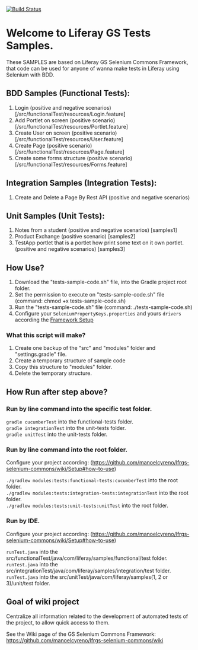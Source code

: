 [![Build Status](https://semaphoreci.com/api/v1/manoelcyreno/frw-tests-samples/branches/master/badge.svg)](https://semaphoreci.com/manoelcyreno/frw-tests-samples)

# Welcome to Liferay GS Tests Samples.

These SAMPLES are based on Liferay GS Selenium Commons Framework, that code can be used for anyone of wanna make tests in Liferay using Selenium with BDD.

## BDD Samples (Functional Tests):

1. Login (positive and negative scenarios) [/src/functionalTest/resources/Login.feature]
2. Add Portlet on screen (positive scenario) [/src/functionalTest/resources/Portlet.feature]
3. Create User on screen (positive scenario) [/src/functionalTest/resources/User.feature]
4. Create Page (positive scenario) [/src/functionalTest/resources/Page.feature]
5. Create some forms structure (positive scenario) [/src/functionalTest/resources/Forms.feature]

## Integration Samples (Integration Tests):

1. Create and Delete a Page By Rest API (positive and negative scenarios)

## Unit Samples (Unit Tests):

1. Notes from a student (positive and negative scenarios) [samples1]
2. Product Exchange (positive scenario) [samples2]
3. TestApp portlet that is a portlet how print some text on it own portlet. (positive and negative scenarios) [samples3]

## How Use?

1. Download the "tests-sample-code.sh" file, into the Gradle project root folder.
2. Set the permission to execute on "tests-sample-code.sh" file (command: chmod +x tests-sample-code.sh)
3. Run the "tests-sample-code.sh" file (command: ./tests-sample-code.sh)
4. Configure your `SeleniumPropertyKeys.properties` and yours `drivers` according the [Framework Setup](https://bitbucket.org/gs-br/frw-tests-samples/wiki/Create%20the%20configuration%20aut%C3%B3mat%C3%ADcly)

### What this script will make?

1. Create one backup of the "src" and "modules" folder and "settings.gradle" file.
2. Create a temporary structure of sample code
3. Copy this structure to "modules" folder.
4. Delete the temporary structure.

## How Run after step above?

### Run by line command into the specific test folder.

`gradle cucumberTest` into the functional-tests folder.
<br> `gradle integrationTest` into the unit-tests folder.
<br> `gradle unitTest` into the unit-tests folder.

### Run by line command into the root folder.

Configure your project according: (https://github.com/manoelcyreno/lfrgs-selenium-commons/wiki/Setup#how-to-use)

`./gradlew modules:tests:functional-tests:cucumberTest` into the root folder.
<br> `./gradlew modules:tests:integration-tests:integrationTest` into the root folder.
<br> `./gradlew modules:tests:unit-tests:unitTest` into the root folder.


### Run by IDE.

Configure your project according: (https://github.com/manoelcyreno/lfrgs-selenium-commons/wiki/Setup#how-to-use)

`runTest.java` into the src/functionalTest/java/com/liferay/samples/functional/test folder.
<br> `runTest.java` into the src/integrationTest/java/com/liferay/samples/integration/test folder.
<br> `runTest.java` into the src/unitTest/java/com/liferay/samples(1, 2 or 3)/unit/test folder.

## Goal of wiki project

Centralize all information related to the development of automated tests of the project, to allow quick access to them.

See the Wiki page of the GS Selenium Commons Framework: https://github.com/manoelcyreno/lfrgs-selenium-commons/wiki
